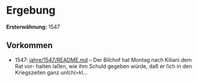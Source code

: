 # Ergebung

**Ersterwähnung:** 1547

## Vorkommen
- 1547: [jahre/1547/README.md](../jahre/1547/README.md) – Der Biſchof hat Montag nach Kiliani dem Rat vor-
halten laſſen, wie ihm Schuld gegeben würde, daß er ſich
in den Kriegszeiten ganz unſchi>kl...
